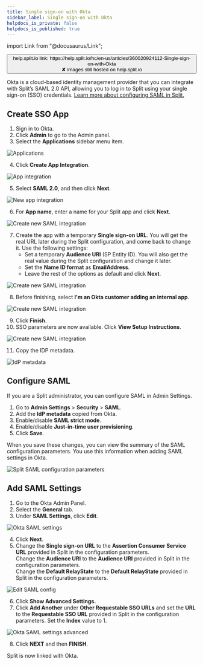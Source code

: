```yaml
---
title: Single sign-on with Okta
sidebar_label: Single sign-on with Okta
helpdocs_is_private: false
helpdocs_is_published: true
---
```


import Link from "@docusaurus/Link";

<p>
  <button style={{borderRadius:'8px', border:'1px', fontFamily:'Courier New', fontWeight:'800', textAlign:'left'}}> help.split.io link: https://help.split.io/hc/en-us/articles/360020924112-Single-sign-on-with-Okta <br /> ✘ images still hosted on help.split.io </button>
</p>

Okta is a cloud-based identity management provider that you can integrate with Split’s SAML 2.0 API, allowing you to log in to Split using your single sign-on (SSO) credentials. [Learn more about configuring SAML in Split.](https://help.split.io/hc/en-us/articles/360021120871)

## Create SSO App
 
1. Sign in to Okta.
2. Click **Admin** to go to the Admin panel.
3. Select the **Applications** sidebar menu item.

<p>
	<img src="https://help.split.io/hc/article_attachments/18971835824397" alt="Applications" />
</p>

4. Click **Create App Integration**.

<p>
  <img src="https://help.split.io/hc/article_attachments/18971835827725" alt="App integration" />
</p>

5. Select **SAML 2.0**, and then click **Next**.

<p>
  <img src="https://help.split.io/hc/article_attachments/18971773232781" alt="New app integration" />
</p>

6. For **App name**, enter a name for your Split app and click **Next**.

<p>
  <img src="https://help.split.io/hc/article_attachments/18971773238157" alt="Create new SAML integration" />
</p>

7. Create the app with a temporary **Single sign-on URL**. You will get the real URL later during the Split configuration, and come back to change it. Use the following settings:
    * Set a temporary **Audience URI** (SP Entity ID). You will also get the real value during the Split configuration and change it later.
    * Set the **Name ID format** as **EmailAddress**.
    * Leave the rest of the options as default and click **Next**.

<p>
  <img src="https://help.split.io/hc/article_attachments/18971835834893" alt="Create new SAML integration" />
</p>

8. Before finishing, select **I'm an Okta customer adding an internal app**.

<p>
 <img src="https://help.split.io/hc/article_attachments/18971773241101" alt="Create new SAML integration" />
</p>	

9. Click **Finish**.
10. SSO parameters are now available. Click **View Setup Instructions**. 

 <p>
 	<img src="https://help.split.io/hc/article_attachments/18971835844109" alt="Create new SAML integration" />
</p>

11. Copy the IDP metadata.

<p>
	<img src="https://help.split.io/hc/article_attachments/18971773248653" alt="IdP metadata" />
</p>	

## Configure SAML
 
If you are a Split administrator, you can configure SAML in Admin Settings.

1. Go to **Admin Settings** > **Security** > **SAML**.
2. Add the **IdP metadata** copied from Okta.
3. Enable/disable **SAML strict mode**.
4. Enable/disable **Just-in-time user provisioning**.
5. Click **Save**.

When you save these changes, you can view the summary of the SAML configuration parameters. You use this information when adding SAML settings in Okta.

<p>
  	<img src="https://help.split.io/hc/article_attachments/18971773252365" alt="Split SAML configuration parameters" />
</p>

## Add SAML Settings
 
1. Go to the Okta Admin Panel.
2. Select the **General** tab.
3. Under **SAML Settings**, click **Edit**.

<p>
 	<img src="https://help.split.io/hc/article_attachments/18971835849101" alt="Okta SAML settings" />
</p>

4. Click **Next**.
5. Change the **Single sign-on URL** to the **Assertion Consumer Service URL** provided in Split in the configuration parameters.  
   Change the **Audience URI** to the **Audience URI** provided in Split in the configuration parameters.  
   Change the **Default RelayState** to the **Default RelayState** provided in Split in the configuration parameters.

<p>
  <img src="https://help.split.io/hc/article_attachments/18971835854093" alt="Edit SAML config" />
</p>

6. Click **Show Advanced Settings.**
7. Click **Add Another** under **Other Requestable SSO URLs** and set the **URL** to the **Requestable SSO URL** provided in Split in the configuration parameters. Set the **Index** value to 1.

<p>
 	<img src="https://help.split.io/hc/article_attachments/18971773266573" alt="Okta SAML settings advanced" />
</p>

8. Click **NEXT** and then **FINISH**.

Split is now linked with Okta.
